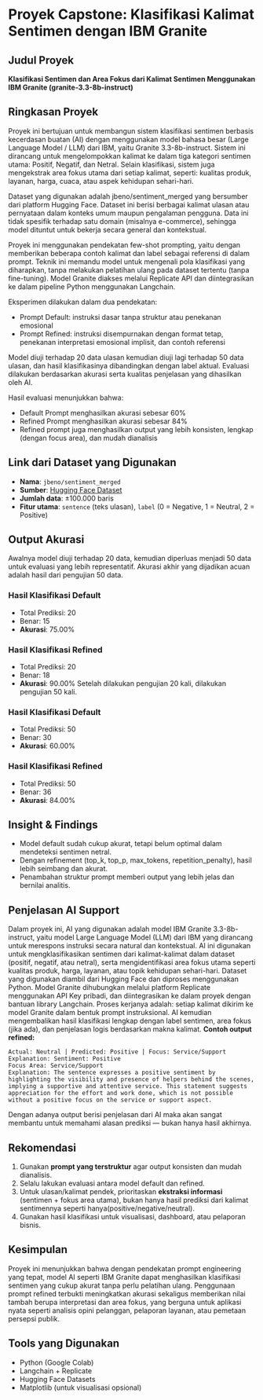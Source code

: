 # Proyek Capstone: Klasifikasi Kalimat Sentimen dengan IBM Granite

## Judul Proyek  
**Klasifikasi Sentimen dan Area Fokus dari Kalimat Sentimen Menggunakan IBM Granite (granite-3.3-8b-instruct)**

## Ringkasan Proyek 
Proyek ini bertujuan untuk membangun sistem klasifikasi sentimen berbasis kecerdasan buatan (AI) dengan menggunakan model bahasa besar (Large Language Model / LLM) dari IBM, yaitu Granite 3.3-8b-instruct. Sistem ini dirancang untuk mengelompokkan kalimat ke dalam tiga kategori sentimen utama: Positif, Negatif, dan Netral. Selain klasifikasi, sistem juga mengekstrak area fokus utama dari setiap kalimat, seperti: kualitas produk, layanan, harga, cuaca, atau aspek kehidupan sehari-hari.

Dataset yang digunakan adalah jbeno/sentiment_merged yang bersumber dari platform Hugging Face. Dataset ini berisi berbagai kalimat ulasan atau pernyataan dalam konteks umum maupun pengalaman pengguna. Data ini tidak spesifik terhadap satu domain (misalnya e-commerce), sehingga model dituntut untuk bekerja secara general dan kontekstual.

Proyek ini menggunakan pendekatan few-shot prompting, yaitu dengan memberikan beberapa contoh kalimat dan label sebagai referensi di dalam prompt. Teknik ini memandu model untuk mengenali pola klasifikasi yang diharapkan, tanpa melakukan pelatihan ulang pada dataset tertentu (tanpa fine-tuning). Model Granite diakses melalui Replicate API dan diintegrasikan ke dalam pipeline Python menggunakan Langchain.

Eksperimen dilakukan dalam dua pendekatan:
- Prompt Default: instruksi dasar tanpa struktur atau penekanan emosional
- Prompt Refined: instruksi disempurnakan dengan format tetap, penekanan interpretasi emosional implisit, dan contoh referensi

Model diuji terhadap 20 data ulasan kemudian diuji lagi terhadap 50 data ulasan, dan hasil klasifikasinya dibandingkan dengan label aktual. Evaluasi dilakukan berdasarkan akurasi serta kualitas penjelasan yang dihasilkan oleh AI.

Hasil evaluasi menunjukkan bahwa:
- Default Prompt menghasilkan akurasi sebesar 60%
- Refined Prompt menghasilkan akurasi sebesar 84%
- Refined prompt juga menghasilkan output yang lebih konsisten, lengkap (dengan focus area), dan mudah dianalisis

## Link dari Dataset yang Digunakan
- **Nama**: `jbeno/sentiment_merged`
- **Sumber**: [Hugging Face Dataset](https://huggingface.co/datasets/jbeno/sentiment_merged)
- **Jumlah data**: ±100.000 baris
- **Fitur utama**: `sentence` (teks ulasan), `label` (0 = Negative, 1 = Neutral, 2 = Positive)

## Output Akurasi
Awalnya model diuji terhadap 20 data, kemudian diperluas menjadi 50 data untuk evaluasi yang lebih representatif. Akurasi akhir yang dijadikan acuan adalah hasil dari pengujian 50 data.
### Hasil Klasifikasi Default   
- Total Prediksi: 20  
- Benar: 15  
- **Akurasi**: 75.00%
### Hasil Klasifikasi Refined
- Total Prediksi: 20  
- Benar: 18  
- **Akurasi**: 90.00%
Setelah dilakukan pengujian 20 kali, dilakukan pengujian 50 kali.
### Hasil Klasifikasi Default   
- Total Prediksi: 50  
- Benar: 30  
- **Akurasi**: 60.00%
### Hasil Klasifikasi Refined
- Total Prediksi: 50  
- Benar: 36  
- **Akurasi**: 84.00%

## Insight & Findings
- Model default sudah cukup akurat, tetapi belum optimal dalam mendeteksi sentimen netral.
- Dengan refinement (top_k, top_p, max_tokens, repetition_penalty), hasil lebih seimbang dan akurat.
- Penambahan struktur prompt memberi output yang lebih jelas dan bernilai analitis.

## Penjelasan AI Support
Dalam proyek ini, AI yang digunakan adalah model IBM Granite 3.3-8b-instruct, yaitu model Large Language Model (LLM) dari IBM yang dirancang untuk merespons instruksi secara natural dan kontekstual.
AI ini digunakan untuk mengklasifikasikan sentimen dari kalimat-kalimat dalam dataset (positif, negatif, atau netral), serta mengidentifikasi area fokus utama seperti kualitas produk, harga, layanan, atau topik kehidupan sehari-hari.
Dataset yang digunakan diambil dari Hugging Face dan diproses menggunakan Python. Model Granite dihubungkan melalui platform Replicate menggunakan API Key pribadi, dan diintegrasikan ke dalam proyek dengan bantuan library Langchain.
Proses kerjanya adalah: setiap kalimat dikirim ke model Granite dalam bentuk prompt instruksional. AI kemudian mengembalikan hasil klasifikasi lengkap dengan label sentimen, area fokus (jika ada), dan penjelasan logis berdasarkan makna kalimat. 
**Contoh output refined:**
```
Actual: Neutral | Predicted: Positive | Focus: Service/Support
Explanation: Sentiment: Positive
Focus Area: Service/Support
Explanation: The sentence expresses a positive sentiment by highlighting the visibility and presence of helpers behind the scenes, implying a supportive and attentive service. This statement suggests appreciation for the effort and work done, which is not possible without a positive focus on the service or support aspect.
```

Dengan adanya output berisi penjelasan dari AI maka akan sangat membantu untuk memahami alasan prediksi — bukan hanya hasil akhirnya.

## Rekomendasi
1. Gunakan **prompt yang terstruktur** agar output konsisten dan mudah dianalisis.
2. Selalu lakukan evaluasi antara model default dan refined.
3. Untuk ulasan/kalimat pendek, prioritaskan **ekstraksi informasi** (sentimen + fokus area utama), bukan hanya hasil prediksi dari kalimat sentimennya seperti hanya(positive/negative/neutral).
4. Gunakan hasil klasifikasi untuk visualisasi, dashboard, atau pelaporan bisnis.
## Kesimpulan
Proyek ini menunjukkan bahwa dengan pendekatan prompt engineering yang tepat, model AI seperti IBM Granite dapat menghasilkan klasifikasi sentimen yang cukup akurat tanpa perlu pelatihan ulang. Penggunaan prompt refined terbukti meningkatkan akurasi sekaligus memberikan nilai tambah berupa interpretasi dan area fokus, yang berguna untuk aplikasi nyata seperti analisis opini pelanggan, pelaporan layanan, atau pemetaan persepsi publik.

## Tools yang Digunakan
- Python (Google Colab)
- Langchain + Replicate
- Hugging Face Datasets
- Matplotlib (untuk visualisasi opsional)
